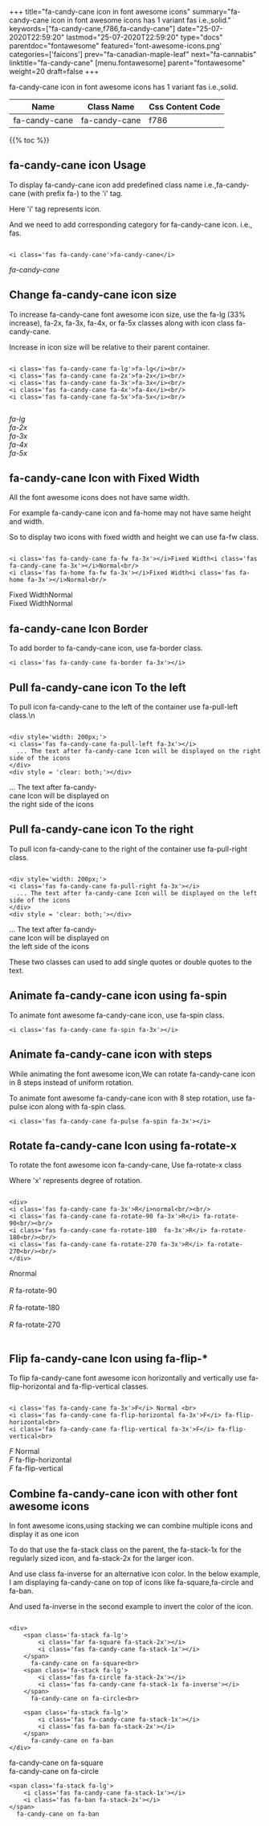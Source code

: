 +++
title="fa-candy-cane icon in font awesome icons"
summary="fa-candy-cane icon in font awesome icons has 1 variant fas i.e.,solid."
keywords=["fa-candy-cane,f786,fa-candy-cane"]
date="25-07-2020T22:59:20"
lastmod="25-07-2020T22:59:20"
type="docs"
parentdoc="fontawesome"
featured='font-awesome-icons.png'
categories=['faicons']
prev="fa-canadian-maple-leaf"
next="fa-cannabis"
linktitle="fa-candy-cane"
[menu.fontawesome]
parent="fontawesome"
weight=20
draft=false
+++


fa-candy-cane icon in font awesome icons has 1 variant fas i.e.,solid.

<div class='table-responsive'><table class='table'><thead><tr><th>Name</th><th>Class Name</th><th>Css Content Code</th></tr></thead><tbody><tr><td>fa-candy-cane</td><td>fa-candy-cane</td><td>f786</td></tr></tbody></table></div>


{{% toc %}}


## fa-candy-cane icon Usage

To display fa-candy-cane icon add predefined class name i.e.,fa-candy-cane (with prefix fa-) to the 'i' tag.

Here 'i' tag represents icon.

And we need to add corresponding category for fa-candy-cane icon. i.e., fas.


```

<i class='fas fa-candy-cane'>fa-candy-cane</i>
```

<i class='fas fa-candy-cane'>fa-candy-cane</i>




## Change fa-candy-cane icon size
To increase fa-candy-cane font awesome icon size, use the fa-lg (33% increase), fa-2x, fa-3x, fa-4x, or fa-5x classes along with icon class fa-candy-cane.

Increase in icon size will be relative to their parent container. 

```

<i class='fas fa-candy-cane fa-lg'>fa-lg</i><br/>
<i class='fas fa-candy-cane fa-2x'>fa-2x</i><br/>
<i class='fas fa-candy-cane fa-3x'>fa-3x</i><br/>
<i class='fas fa-candy-cane fa-4x'>fa-4x</i><br/>
<i class='fas fa-candy-cane fa-5x'>fa-5x</i><br/>
            
```

<i class='fas fa-candy-cane fa-lg'>fa-lg</i><br/>
<i class='fas fa-candy-cane fa-2x'>fa-2x</i><br/>
<i class='fas fa-candy-cane fa-3x'>fa-3x</i><br/>
<i class='fas fa-candy-cane fa-4x'>fa-4x</i><br/>
<i class='fas fa-candy-cane fa-5x'>fa-5x</i><br/>
            



## fa-candy-cane Icon with Fixed Width 

All the font awesome icons does not have same width.

For example fa-candy-cane icon and fa-home may not have same height and width.

So to display two icons with fixed width and height we can use fa-fw class.


```

<i class='fas fa-candy-cane fa-fw fa-3x'></i>Fixed Width<i class='fas fa-candy-cane fa-3x'></i>Normal<br/>
<i class='fas fa-home fa-fw fa-3x'></i>Fixed Width<i class='fas fa-home fa-3x'></i>Normal<br/>
```

<i class='fas fa-candy-cane fa-fw fa-3x'></i>Fixed Width<i class='fas fa-candy-cane fa-3x'></i>Normal<br/>
<i class='fas fa-home fa-fw fa-3x'></i>Fixed Width<i class='fas fa-home fa-3x'></i>Normal<br/>



## fa-candy-cane Icon Border 

To add border to fa-candy-cane icon, use fa-border class.


```
<i class='fas fa-candy-cane fa-border fa-3x'></i>

```
<i class='fas fa-candy-cane fa-border fa-3x'></i>





## Pull fa-candy-cane icon To the left

To pull icon fa-candy-cane to the left of the container use fa-pull-left class.\n

```

<div style='width: 200px;'>
<i class='fas fa-candy-cane fa-pull-left fa-3x'></i>
  ... The text after fa-candy-cane Icon will be displayed on the right side of the icons
</div>
<div style = 'clear: both;'></div>
```

<div style='width: 200px;'>
<i class='fas fa-candy-cane fa-pull-left fa-3x'></i>
  ... The text after fa-candy-cane Icon will be displayed on the right side of the icons
</div>
<div style = 'clear: both;'></div>




## Pull fa-candy-cane icon To the right
To pull icon fa-candy-cane to the right of the container use fa-pull-right class.

```

<div style='width: 200px;'>
<i class='fas fa-candy-cane fa-pull-right fa-3x'></i>
  ... The text after fa-candy-cane Icon will be displayed on the left side of the icons
</div>
<div style = 'clear: both;'></div>
```

<div style='width: 200px;'>
<i class='fas fa-candy-cane fa-pull-right fa-3x'></i>
  ... The text after fa-candy-cane Icon will be displayed on the left side of the icons
</div>
<div style = 'clear: both;'></div>

These two classes can used to add single quotes or double quotes to the text.


## Animate fa-candy-cane icon using fa-spin
To animate font awesome fa-candy-cane icon, use fa-spin class.

```
<i class='fas fa-candy-cane fa-spin fa-3x'></i>
```
<i class='fas fa-candy-cane fa-spin fa-3x'></i>




## Animate fa-candy-cane icon with steps
While animating the font awesome icon,We can rotate fa-candy-cane icon in 8 steps instead of uniform rotation.

To animate font awesome fa-candy-cane icon with 8 step rotation, use fa-pulse icon along with fa-spin class.


```
<i class='fas fa-candy-cane fa-pulse fa-spin fa-3x'></i>

```
<i class='fas fa-candy-cane fa-pulse fa-spin fa-3x'></i>





## Rotate fa-candy-cane Icon using fa-rotate-x
To rotate the font awesome icon fa-candy-cane, Use fa-rotate-x class

Where 'x' represents degree of rotation.


```

<div>
<i class='fas fa-candy-cane fa-3x'>R</i>normal<br/><br/>
<i class='fas fa-candy-cane fa-rotate-90 fa-3x'>R</i> fa-rotate-90<br/><br/> 
<i class='fas fa-candy-cane fa-rotate-180  fa-3x'>R</i> fa-rotate-180<br/><br/> 
<i class='fas fa-candy-cane fa-rotate-270 fa-3x'>R</i> fa-rotate-270<br/><br/>
</div>
```

<div>
<i class='fas fa-candy-cane fa-3x'>R</i>normal<br/><br/>
<i class='fas fa-candy-cane fa-rotate-90 fa-3x'>R</i> fa-rotate-90<br/><br/> 
<i class='fas fa-candy-cane fa-rotate-180  fa-3x'>R</i> fa-rotate-180<br/><br/> 
<i class='fas fa-candy-cane fa-rotate-270 fa-3x'>R</i> fa-rotate-270<br/><br/>
</div>




## Flip fa-candy-cane Icon using fa-flip-*
To flip fa-candy-cane font awesome icon horizontally and vertically use fa-flip-horizontal and fa-flip-vertical classes. 

```

<i class='fas fa-candy-cane fa-3x'>F</i> Normal <br>
<i class='fas fa-candy-cane fa-flip-horizontal fa-3x'>F</i> fa-flip-horizontal<br>
<i class='fas fa-candy-cane fa-flip-vertical fa-3x'>F</i> fa-flip-vertical<br>
```

<i class='fas fa-candy-cane fa-3x'>F</i> Normal <br>
<i class='fas fa-candy-cane fa-flip-horizontal fa-3x'>F</i> fa-flip-horizontal<br>
<i class='fas fa-candy-cane fa-flip-vertical fa-3x'>F</i> fa-flip-vertical<br>




## Combine fa-candy-cane icon with other font awesome icons
In font awesome icons,using stacking we can combine multiple icons and display it as one icon 

To do that use the fa-stack class on the parent, the fa-stack-1x for the regularly sized icon, and fa-stack-2x for the larger icon.

And use class fa-inverse for an alternative icon color. 
In the below example, I am displaying fa-candy-cane on top of icons like fa-square,fa-circle and fa-ban.

And used fa-inverse in the second example to invert the color of the icon.

```

<div>
    <span class='fa-stack fa-lg'>
        <i class='far fa-square fa-stack-2x'></i>
        <i class='fas fa-candy-cane fa-stack-1x'></i>
    </span>
      fa-candy-cane on fa-square<br>
    <span class='fa-stack fa-lg'>
        <i class='fas fa-circle fa-stack-2x'></i>
        <i class='fas fa-candy-cane fa-stack-1x fa-inverse'></i>
    </span>
      fa-candy-cane on fa-circle<br>

    <span class='fa-stack fa-lg'>
        <i class='fas fa-candy-cane fa-stack-1x'></i>
        <i class='fas fa-ban fa-stack-2x'></i>
    </span>
      fa-candy-cane on fa-ban
</div>
```

<div>
    <span class='fa-stack fa-lg'>
        <i class='far fa-square fa-stack-2x'></i>
        <i class='fas fa-candy-cane fa-stack-1x'></i>
    </span>
      fa-candy-cane on fa-square<br>
    <span class='fa-stack fa-lg'>
        <i class='fas fa-circle fa-stack-2x'></i>
        <i class='fas fa-candy-cane fa-stack-1x fa-inverse'></i>
    </span>
      fa-candy-cane on fa-circle<br>

    <span class='fa-stack fa-lg'>
        <i class='fas fa-candy-cane fa-stack-1x'></i>
        <i class='fas fa-ban fa-stack-2x'></i>
    </span>
      fa-candy-cane on fa-ban
</div>






